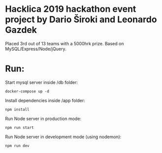 # Hacklica 2019 hackathon event project by Dario Široki and Leonardo Gazdek
Placed 3rd out of 13 teams with a 5000hrk prize. 
Based on MySQL/Express/Node/jQuery.

# Run:
Start mysql server inside /db folder:
```
docker-compose up -d
```

Install dependencies inside /app folder:
```
npm install
```
Run Node server in production mode:
```
npm run start
```
Run Node server in development mode (using nodemon):
```
npm run dev
```
